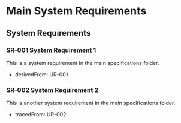 # Main System Requirements

## System Requirements

### SR-001 System Requirement 1

This is a system requirement in the main specifications folder.

* derivedFrom: UR-001

### SR-002 System Requirement 2

This is another system requirement in the main specifications folder.

* tracedFrom: UR-002